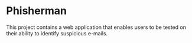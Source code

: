 # Phisherman

This project contains a web application that enables users to be tested on their ability to identify suspicious e-mails.
